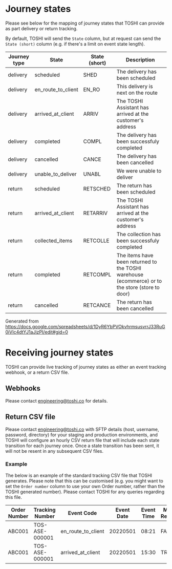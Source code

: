 # Journey states
Please see below for the mapping of journey states that TOSHI can provide as part delivery or return tracking.

By default, TOSHI will send the `State` column, but at request can send the `State (short)` column (e.g. if there's a limit on event state length).

|Journey type|State         |State (short)     |Description       |
|------------|--------------|------------------|------------------|
|delivery    |scheduled     |SHED              |The delivery has been scheduled|
|delivery    |en_route_to_client|EN_RO             |This delivery is next on the route|
|delivery    |arrived_at_client|ARRIV             |The TOSHI Assistant has arrived at the customer's address|
|delivery    |completed     |COMPL             |The delivery has been successfuly completed|
|delivery    |cancelled     |CANCE             |The delivery has been cancelled|
|delivery    |unable_to_deliver|UNABL             |We were unable to deliver|
|return      |scheduled     |RETSCHED          |The return has been scheduled|
|return      |arrived_at_client|RETARRIV          |The TOSHI Assistant has arrived at the customer's address|
|return      |collected_items|RETCOLLE          |The collection has been successfuly completed|
|return      |completed     |RETCOMPL          |The items have been returned to the TOSHI warehouse (ecommerce) or to the store (store to door)|
|return      |cancelled     |RETCANCE          |The return has been cancelled|

Generated from https://docs.google.com/spreadsheets/d/1DyR6YbPVOkvhrmsusvrrJ33RuG0iVIc4dtYJ1aJizPI/edit#gid=0

# Receiving journey states

TOSHI can provide live tracking of journey states as either an event tracking webhook, or a return CSV file.

## Webhooks
Please contact engineering@toshi.co for details.

## Return CSV file
Please contact engineering@toshi.co with SFTP details (host, username, password, directory) for your staging and production environments, and TOSHI will configure an hourly CSV return file that will include each state transition for each journey once. Once a state transition has been sent, it will not be resent in any subsequent CSV files.

### Example
The below is an example of the standard tracking CSV file that TOSHI generates. Please note that this can be customised (e.g. you might want to set the `Order number` column to use your own Order number, rather than the TOSHI generated number). Please contact TOSHI for any queries regarding this file.

|Order Number|Tracking Number|Event Code        |Event Date        |Event Time|Most Recent|Scan Location|
|------------|---------------|------------------|------------------|----------|-----------|-------------|
|ABC001      |TOS-ASE-000001 |en_route_to_client|20220501          |08:21     |FALSE      |LDN          |
|ABC001      |TOS-ASE-000001 |arrived_at_client |20220501          |15:30     |TRUE       |LDN          |
